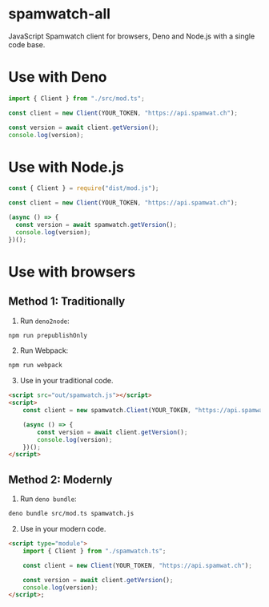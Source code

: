 # spamwatch-all

JavaScript Spamwatch client for browsers, Deno and Node.js with a single code
base.

# Use with Deno

```ts
import { Client } from "./src/mod.ts";

const client = new Client(YOUR_TOKEN, "https://api.spamwat.ch");

const version = await client.getVersion();
console.log(version);
```

# Use with Node.js

```ts
const { Client } = require("dist/mod.js");

const client = new Client(YOUR_TOKEN, "https://api.spamwat.ch");

(async () => {
  const version = await spamwatch.getVersion();
  console.log(version);
})();
```

# Use with browsers

## Method 1: Traditionally

1. Run `deno2node`:

```bash
npm run prepublishOnly
```

2. Run Webpack:

```bash
npm run webpack
```

3. Use in your traditional code.

```html
<script src="out/spamwatch.js"></script>
<script>
	const client = new spamwatch.Client(YOUR_TOKEN, "https://api.spamwat.ch");

	(async () => {
		const version = await client.getVersion();
		console.log(version);
	})();
</script>
```

## Method 2: Modernly

1. Run `deno bundle`:

```bash
deno bundle src/mod.ts spamwatch.js
```

2. Use in your modern code.

```html
<script type="module">
	import { Client } from "./spamwatch.ts";

	const client = new Client(YOUR_TOKEN, "https://api.spamwat.ch");

	const version = await client.getVersion();
	console.log(version);
</script>;
```
